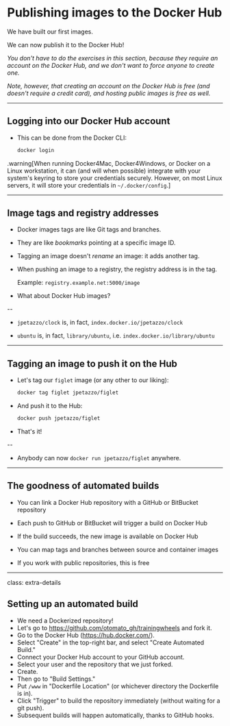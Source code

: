 # Publishing images to the Docker Hub

We have built our first images.

We can now publish it to the Docker Hub!

*You don't have to do the exercises in this section,
because they require an account on the Docker Hub, and we
don't want to force anyone to create one.*

*Note, however, that creating an account on the Docker Hub
is free (and doesn't require a credit card), and hosting
public images is free as well.*

---

## Logging into our Docker Hub account

* This can be done from the Docker CLI:
  ```bash
  docker login
  ```

.warning[When running Docker4Mac, Docker4Windows, or
Docker on a Linux workstation, it can (and will when
possible) integrate with your system's keyring to
store your credentials securely. However, on most Linux
servers, it will store your credentials in `~/.docker/config`.]

---

## Image tags and registry addresses

* Docker images tags are like Git tags and branches.

* They are like *bookmarks* pointing at a specific image ID.

* Tagging an image doesn't *rename* an image: it adds another tag.

* When pushing an image to a registry, the registry address is in the tag.

  Example: `registry.example.net:5000/image`

* What about Docker Hub images?

--

* `jpetazzo/clock` is, in fact, `index.docker.io/jpetazzo/clock`

* `ubuntu` is, in fact, `library/ubuntu`, i.e. `index.docker.io/library/ubuntu`

---

## Tagging an image to push it on the Hub

* Let's tag our `figlet` image (or any other to our liking):
  ```bash
  docker tag figlet jpetazzo/figlet
  ```

* And push it to the Hub:
  ```bash
  docker push jpetazzo/figlet
  ```

* That's it!

--

* Anybody can now `docker run jpetazzo/figlet` anywhere.

---

## The goodness of automated builds

* You can link a Docker Hub repository with a GitHub or BitBucket repository

* Each push to GitHub or BitBucket will trigger a build on Docker Hub

* If the build succeeds, the new image is available on Docker Hub

* You can map tags and branches between source and container images

* If you work with public repositories, this is free

---

class: extra-details

## Setting up an automated build

* We need a Dockerized repository!
* Let's go to https://github.com/otomato_gh/trainingwheels and fork it.
* Go to the Docker Hub (https://hub.docker.com/).
* Select "Create" in the top-right bar, and select "Create Automated Build."
* Connect your Docker Hub account to your GitHub account.
* Select your user and the repository that we just forked.
* Create.
* Then go to "Build Settings."
* Put `/www` in "Dockerfile Location" (or whichever directory the Dockerfile is in).
* Click "Trigger" to build the repository immediately (without waiting for a git push).
* Subsequent builds will happen automatically, thanks to GitHub hooks.
